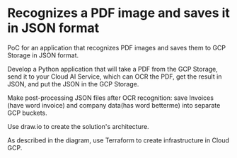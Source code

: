 # Recognizes a PDF image and saves it in JSON format

PoC for an application that recognizes PDF images and saves them to GCP Storage in JSON format.

Develop a Python application that will take a PDF from the GCP Storage, send it to your Cloud AI Service, which can OCR the PDF, get the result in JSON, and put the JSON in the GCP Storage.

Make post-processing JSON files after OCR recognition: save Invoices (have word invoice) and company data(has word betterme) into separate GCP buckets.

Use draw.io to create the solution's architecture. 

As described in the diagram, use Terraform to create infrastructure in Cloud GCP. 